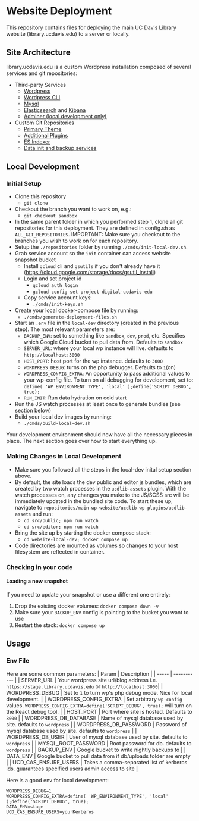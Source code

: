 # Website Deployment
This repository contains files for deploying the main UC Davis Library website (library.ucdavis.edu) to a server or locally. 

## Site Architecture
library.ucdavis.edu is a custom Wordpress installation composed of several services and git repositories:
- Third-party Services
  - [Wordpress](https://developer.wordpress.org/)
  - [Wordpress CLI](https://wp-cli.org/)
  - [Mysql](https://www.mysql.com/)
  - [Elasticsearch](https://www.elastic.co/elasticsearch/) and [Kibana](https://www.elastic.co/kibana/)
  - [Adminer (local development only)](https://www.adminer.org/)
- Custom Git Repositories
  - [Primary Theme](https://github.com/UCDavisLibrary/ucdlib-theme-wp)
  - [Additional Plugins](https://github.com/UCDavisLibrary/ucdlib-wp-plugins)
  - [ES Indexer](https://github.com/UCDavisLibrary/main-wp-website/tree/stage/elastic-search)
  - [Data init and backup services](https://github.com/UCDavisLibrary/main-wp-website-deployment/tree/stage/init)

## Local Development

### Initial Setup
- Clone this repository
  - `git clone`
- Checkout the branch you want to work on, e.g.:
  - `git checkout sandbox`
- In the same parent folder in which you performed step 1, clone all git repositories for this deployment. They are defined in config.sh as `ALL_GIT_REPOSITORIES`. IMPORTANT: Make sure you checkout to the branches you wish to work on for each repository.
- Setup the `./repositories` folder by running `./cmds/init-local-dev.sh`. 
- Grab service account so the `init` container can access website snapshot bucket
  - Install `gcloud` cli and `gsutils` if you don't already have it (https://cloud.google.com/storage/docs/gsutil_install)
  - Login and set project id
    - `gcloud auth login`
    - `gcloud config set project digital-ucdavis-edu`
  - Copy service account keys: 
    - `./cmds/init-keys.sh`
- Create your local docker-compose file by running:
  - `./cmds/generate-deployment-files.sh`
- Start an `.env` file in the `local-dev` directory (created in the previous step). The most relevant parameters are:
  - `BACKUP_ENV`: set to something like `sandbox`, `dev`, `prod`, etc. Specifies which Google Cloud bucket to pull data from. Defaults to `sandbox`
  - `SERVER_URL`: where your local wp instance will live. defaults to `http://localhost:3000`
  - `HOST_PORT`: host port for the wp instance. defaults to `3000`
  - `WORDPRESS_DEBUG`: turns on the php debugger. Defaults to `1`(on)
  - `WORDPRESS_CONFIG_EXTRA`: An opportunity to pass additional values to your wp-config file. To turn on all debugging for development, set to: `define( 'WP_ENVIRONMENT_TYPE', 'local' );define('SCRIPT_DEBUG', true);`
  - `RUN_INIT`: Run data hydration on cold start
- Run the JS watch processes at least once to generate bundles (see section below)
- Build your local dev images by running:
  - `./cmds/build-local-dev.sh`

Your development environment should now have all the necessary pieces in place. The next section goes over how to start everything up.

### Making Changes in Local Development
- Make sure you followed all the steps in the local-dev inital setup section above.
- By default, the site loads the dev public and editor js bundles, which are created by two watch processes in the `ucdlib-assets` plugin. With the watch processes on, any changes you make to the JS/SCSS src will be immediately updated in the bundled site code. To start these up, navigate to `repositories/main-wp-website/ucdlib-wp-plugins/ucdlib-assets` and run:
  - `cd src/public; npm run watch`
  - `cd src/editor; npm run watch`
- Bring the site up by starting the docker compose stack:
  - `cd website-local-dev; docker compose up`
- Code directories are mounted as volumes so changes to your host filesystem are reflected in container.

### Checking in your code

#### Loading a new snapshot
If you need to update your snapshot or use a different one entirely:
1. Drop the existing docker volumes: `docker compose down -v`
2. Make sure your `BACKUP_ENV` config is pointing to the bucket you want to use
3. Restart the stack: `docker compose up`
  

## Usage

### Env File
Here are some common parameters:
| Param | Description |
| ----- | ----------- |
| SERVER_URL | Your wordpress site url/blog address i.e. `https://stage.library.ucdavis.edu` or `http://localhost:3000`| 
| WORDPRESS_DEBUG | Set to `1` to turn wp's php debug mode. Nice for local development. |
| WORDPRESS_CONFIG_EXTRA | Set arbitrary `wp-config` values. `WORDPRESS_CONFIG_EXTRA=define('SCRIPT_DEBUG', true);` will turn on the React debug tool. |
| HOST_PORT | Port where site is hosted. Defaults to `8000` |
| WORDPRESS_DB_DATABASE | Name of mysql database used by site. defaults to `wordpress` |
| WORDPRESS_DB_PASSWORD | Password of mysql database used by site. defaults to `wordpress` |
| WORDPRESS_DB_USER | User of mysql database used by site. defaults to `wordpress` |
| MYSQL_ROOT_PASSWORD | Root password for db. defaults to `wordpress` |
| BACKUP_ENV | Google bucket to write nightly backups to |
| DATA_ENV | Google bucket to pull data from if db/uploads folder are empty |
| UCD_CAS_ENSURE_USERS | Takes a comma-separated list of kerberos ids. guarantees specified users admin access to site |

Here is a good env for local development:
```
WORDPRESS_DEBUG=1
WORDPRESS_CONFIG_EXTRA=define( 'WP_ENVIRONMENT_TYPE', 'local' );define('SCRIPT_DEBUG', true);
DATA_ENV=stage
UCD_CAS_ENSURE_USERS=yourKerberos
```



